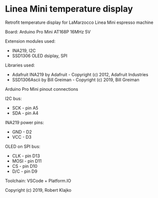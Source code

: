 # Linea Mini temperature display
Retrofit temperature display for LaMarzocco Linea Mini espresso machine

Board: Arduino Pro Mini AT168P 16MHz 5V

Extension modules used:
- INA219, I2C
- SSD1306 OLED dsiplay, SPI


Libraries used:
- Adafruit INA219 by Adafruit - Copyright (c) 2012, Adafruit Industries
- SSD1306Ascii by Bill Greiman - Copyright (c) 2019, Bill Greiman

Arduino Pro Mini pinout connections

I2C bus:
- SCK - pin A5
- SDA - pin A4

INA219 power pins:
- GND - D2
- VCC - D3

OLED on SPI bus:
- CLK - pin D13
- MOSI - pin D11
- CS - pin D10
- D/C - pin D9

Toolchain: VSCode + Platform.IO

Copyright (c) 2019, Robert Klajko

